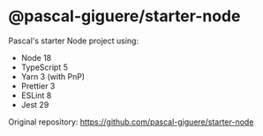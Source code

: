 # @pascal-giguere/starter-node

Pascal's starter Node project using:
 - Node 18
 - TypeScript 5
 - Yarn 3 (with PnP)
 - Prettier 3
 - ESLint 8
 - Jest 29

Original repository: https://github.com/pascal-giguere/starter-node
